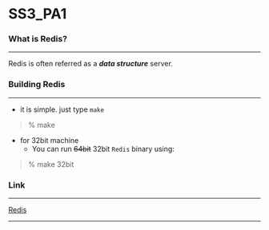 # SS3_PA1

### What is Redis?
- - -
Redis is often referred as a ***data structure*** server.

### Building Redis
- - -
* it is simple. just type `make`
> % make
* for 32bit machine
	* You can run ~~64bit~~ 32bit `Redis` binary using:
> % make 32bit

### Link
- - -
[Redis](https://redis.io)
- - - 
